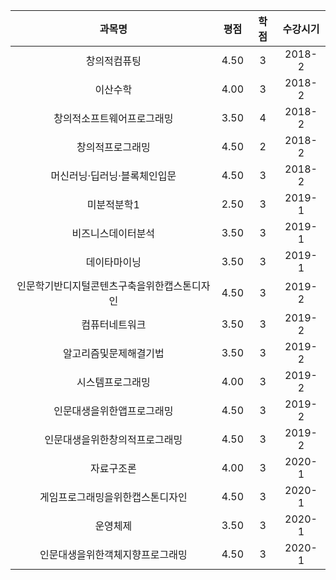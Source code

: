 |             과목명                            | 평점  | 학점  | 수강시기 |
| :-------------------------------------------: | :---: | :---: | :------: |
|               창의적컴퓨팅                    | 4.50  |  3    |  2018-2  |
|               이산수학                        | 4.00  |  3    |  2018-2  |
|    창의적소프트웨어프로그래밍                 | 3.50  |  4    |  2018-2  |
|             창의적프로그래밍                  | 4.50  |  2    |  2018-2  |
| 머신러닝·딥러닝·블록체인입문                 | 4.50  |  3    |  2018-2  |
|               미분적분학1                     | 2.50  |  3    |  2019-1  |
|          비즈니스데이터분석                   | 3.50  |  3    |  2019-1  |
|               데이타마이닝                    | 3.50  |  3    |  2019-1  |
| 인문학기반디지털콘텐츠구축을위한캡스톤디자인 | 4.50  |  3    |  2019-2  |
|             컴퓨터네트워크                    | 3.50  |  3    |  2019-2  |
|      알고리즘및문제해결기법                   | 3.50  |  3    |  2019-2  |
|            시스템프로그래밍                   | 4.00  |  3    |  2019-2  |
|       인문대생을위한앱프로그래밍              | 4.50  |  3    |  2019-2  |
|    인문대생을위한창의적프로그래밍             | 4.50  |  3    |  2019-2  |
|               자료구조론                      | 4.00  |  3    |  2020-1  |
|    게임프로그래밍을위한캡스톤디자인           | 4.50  |  3    |  2020-1  |
|               운영체제                        | 3.50  |  3    |  2020-1  |
|      인문대생을위한객체지향프로그래밍         | 4.50  |  3    |  2020-1  |
